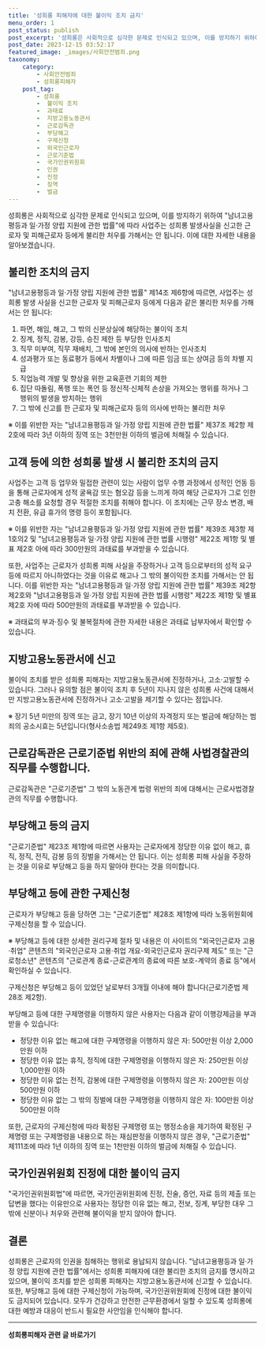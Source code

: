 ```yaml
---
title: '성희롱 피해자에 대한 불이익 조치 금지'
menu_order: 1
post_status: publish
post_excerpt: '성희롱은 사회적으로 심각한 문제로 인식되고 있으며, 이를 방지하기 위하여  남녀고용평등과 일 가정 양립 지원에 관한 법률 에 따라 사업주는 성희롱 발생사실을 신고한 근로자 및 피해근로자 등에게 불리한 처우를 가해서는 안 됩니다. 이에 대한 자세한 내용을 알아보겠습니다.'
post_date: 2023-12-15 03:52:17
featured_image: _images/사회안전범죄.png
taxonomy:
    category:
        - 사회안전범죄
        - 성희롱피해자
    post_tag:
        - 성희롱
        -  불이익 조치
        -  과태료
        -  지방고용노동관서
        -  근로감독관
        -  부당해고
        -  구제신청
        -  외국인근로자
        -  근로기준법
        -  국가인권위원회
        -  인권
        -  진정
        -  징역
        -  벌금
---
```



성희롱은 사회적으로 심각한 문제로 인식되고 있으며, 이를 방지하기 위하여 "남녀고용평등과 일·가정 양립 지원에 관한 법률"에 따라 사업주는 성희롱 발생사실을 신고한 근로자 및 피해근로자 등에게 불리한 처우를 가해서는 안 됩니다. 이에 대한 자세한 내용을 알아보겠습니다.

## 불리한 조치의 금지

"남녀고용평등과 일·가정 양립 지원에 관한 법률" 제14조 제6항에 따르면, 사업주는 성희롱 발생 사실을 신고한 근로자 및 피해근로자 등에게 다음과 같은 불리한 처우를 가해서는 안 됩니다:

1. 파면, 해임, 해고, 그 밖의 신분상실에 해당하는 불이익 조치
2. 징계, 정직, 감봉, 강등, 승진 제한 등 부당한 인사조치
3. 직무 미부여, 직무 재배치, 그 밖에 본인의 의사에 반하는 인사조치
4. 성과평가 또는 동료평가 등에서 차별이나 그에 따른 임금 또는 상여금 등의 차별 지급
5. 직업능력 개발 및 향상을 위한 교육훈련 기회의 제한
6. 집단 따돌림, 폭행 또는 폭언 등 정신적·신체적 손상을 가져오는 행위를 하거나 그 행위의 발생을 방치하는 행위
7. 그 밖에 신고를 한 근로자 및 피해근로자 등의 의사에 반하는 불리한 처우

※ 이를 위반한 자는 "남녀고용평등과 일·가정 양립 지원에 관한 법률" 제37조 제2항 제2호에 따라 3년 이하의 징역 또는 3천만원 이하의 벌금에 처해질 수 있습니다.

## 고객 등에 의한 성희롱 발생 시 불리한 조치의 금지

사업주는 고객 등 업무와 밀접한 관련이 있는 사람이 업무 수행 과정에서 성적인 언동 등을 통해 근로자에게 성적 굴욕감 또는 혐오감 등을 느끼게 하여 해당 근로자가 그로 인한 고충 해소를 요청할 경우 적절한 조치를 취해야 합니다. 이 조치에는 근무 장소 변경, 배치 전환, 유급 휴가의 명령 등이 포함됩니다.

※ 이를 위반한 자는 "남녀고용평등과 일·가정 양립 지원에 관한 법률" 제39조 제3항 제1호의2 및 "남녀고용평등과 일·가정 양립 지원에 관한 법률 시행령" 제22조 제1항 및 별표 제2호 아에 따라 300만원의 과태료를 부과받을 수 있습니다.

또한, 사업주는 근로자가 성희롱 피해 사실을 주장하거나 고객 등으로부터의 성적 요구 등에 따르지 아니하였다는 것을 이유로 해고나 그 밖의 불이익한 조치를 가해서는 안 됩니다. 이를 위반한 자는 "남녀고용평등과 일·가정 양립 지원에 관한 법률" 제39조 제2항 제2호와 "남녀고용평등과 일·가정 양립 지원에 관한 법률 시행령" 제22조 제1항 및 별표 제2호 자에 따라 500만원의 과태료를 부과받을 수 있습니다.

※ 과태료의 부과·징수 및 불복절차에 관한 자세한 내용은 과태료 납부자에서 확인할 수 있습니다.

## 지방고용노동관서에 신고

불이익 조치를 받은 성희롱 피해자는 지방고용노동관서에 진정하거나, 고소·고발할 수 있습니다. 그러나 유의할 점은 불이익 조치 후 5년이 지나지 않은 성희롱 사건에 대해서만 지방고용노동관서에 진정하거나 고소·고발을 제기할 수 있다는 점입니다.

※ 장기 5년 미만의 징역 또는 금고, 장기 10년 이상의 자격정지 또는 벌금에 해당하는 범죄의 공소시효는 5년입니다(형사소송법 제249조 제1항 제5호).

## 근로감독관은 근로기준법 위반의 죄에 관해 사법경찰관의 직무를 수행합니다.

근로감독관은 "근로기준법" 그 밖의 노동관계 법령 위반의 죄에 대해서는 근로사법경찰관의 직무를 수행합니다.

## 부당해고 등의 금지

"근로기준법" 제23조 제1항에 따르면 사용자는 근로자에게 정당한 이유 없이 해고, 휴직, 정직, 전직, 감봉 등의 징벌을 가해서는 안 됩니다. 이는 성희롱 피해 사실을 주장하는 것을 이유로 부당해고 등을 하지 말아야 한다는 것을 의미합니다.

## 부당해고 등에 관한 구제신청

근로자가 부당해고 등을 당하면 그는 "근로기준법" 제28조 제1항에 따라 노동위원회에 구제신청을 할 수 있습니다.

※ 부당해고 등에 대한 상세한 권리구제 절차 및 내용은 이 사이트의 "외국인근로자 고용·취업" 콘텐츠의 "외국인근로자 고용·취업 개요-외국인근로자 권리구제 제도" 또는 "근로청소년" 콘텐츠의 "근로관계 종료-근로관계의 종료에 따른 보호-계약의 종료 등"에서 확인하실 수 있습니다.

구제신청은 부당해고 등이 있었던 날로부터 3개월 이내에 해야 합니다(근로기준법 제28조 제2항).

부당해고 등에 대한 구제명령을 이행하지 않은 사용자는 다음과 같이 이행강제금을 부과받을 수 있습니다:
- 정당한 이유 없는 해고에 대한 구제명령을 이행하지 않은 자: 500만원 이상 2,000만원 이하
- 정당한 이유 없는 휴직, 정직에 대한 구제명령을 이행하지 않은 자: 250만원 이상 1,000만원 이하
- 정당한 이유 없는 전직, 감봉에 대한 구제명령을 이행하지 않은 자: 200만원 이상 500만원 이하
- 정당한 이유 없는 그 밖의 징벌에 대한 구제명령을 이행하지 않은 자: 100만원 이상 500만원 이하

또한, 근로자의 구제신청에 따라 확정된 구제명령 또는 행정소송을 제기하여 확정된 구제명령 또는 구제명령을 내용으로 하는 재심판정을 이행하지 않은 경우, "근로기준법" 제111조에 따라 1년 이하의 징역 또는 1천만원 이하의 벌금에 처해질 수 있습니다.

## 국가인권위원회 진정에 대한 불이익 금지

"국가인권위원회법"에 따르면, 국가인권위원회에 진정, 진술, 증언, 자료 등의 제출 또는 답변을 했다는 이유만으로 사용자는 정당한 이유 없는 해고, 전보, 징계, 부당한 대우 그 밖에 신분이나 처우와 관련해 불이익을 받지 않아야 합니다.

## 결론

성희롱은 근로자의 인권을 침해하는 행위로 용납되지 않습니다. "남녀고용평등과 일·가정 양립 지원에 관한 법률"에서는 성희롱 피해자에 대한 불리한 조치의 금지를 명시하고 있으며, 불이익 조치를 받은 성희롱 피해자는 지방고용노동관서에 신고할 수 있습니다. 또한, 부당해고 등에 대한 구제신청이 가능하며, 국가인권위원회에 진정에 대한 불이익도 금지되어 있습니다. 모두가 건강하고 안전한 근무환경에서 일할 수 있도록 성희롱에 대한 예방과 대응이 반드시 필요한 사안임을 인식해야 합니다.
<!-- wp:separator -->
<hr class="wp-block-separator has-alpha-channel-opacity"/>
<!-- /wp:separator -->

<!-- wp:group {"backgroundColor":"base","layout":{"type":"constrained"}} -->
<div class="wp-block-group has-base-background-color has-background"><!-- wp:paragraph {"align":"center","fontSize":"medium"} -->
<p class="has-text-align-center has-large-font-size"><strong>성희롱피해자 관련 글 바로가기</strong></p>
<!-- /wp:paragraph -->


<!-- wp:latest-posts
{"categories":[{"id":30947,"count":19,"description":"","link":"https://uknowlaw.com/category/%ec%84%b1%ed%9d%ac%eb%a1%b1%ed%94%bc%ed%95%b4%ec%9e%90/","name":"성희롱피해자","slug":"성희롱피해자","taxonomy":"category","parent":0,"meta":[],"_links":{"self":[{"href":"https://uknowlaw.com/wp-json/wp/v2/categories/30947"}],"collection":[{"href":"https://uknowlaw.com/wp-json/wp/v2/categories"}],"about":[{"href":"https://uknowlaw.com/wp-json/wp/v2/taxonomies/category"}],"wp:post_type":[{"href":"https://uknowlaw.com/wp-json/wp/v2/posts?categories=30947"}],"curies":[{"name":"wp","href":"https://api.w.org/{rel}","templated":true}]}}],"postsToShow":100,"excerptLength":28,"postLayout":"grid","columns":2,"featuredImageAlign":"left","featuredImageSizeSlug":"large","fontSize":"small"} /--></div>
<!-- /wp:group -->